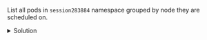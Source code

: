 List all pods in `session283884` namespace grouped by node they are scheduled on.

<details><summary>Solution</summary>
<br>

```bash
kubectl -n session283884 get pods -o wide --sort-by=.spec.nodeName
```{{exec}}

</details>